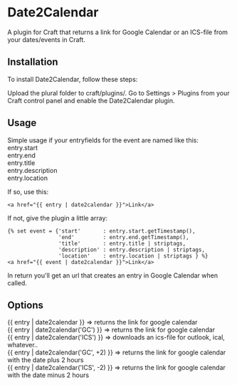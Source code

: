 # Date2Calendar
A plugin for Craft that returns a link for Google Calendar or an ICS-file from your dates/events in Craft. 

## Installation

To install Date2Calendar, follow these steps:

Upload the plural folder to craft/plugins/.
Go to Settings > Plugins from your Craft control panel and enable the Date2Calendar plugin.

## Usage

Simple usage if your entryfields for the event are named like this:  
entry.start  
entry.end  
entry.title  
entry.description  
entry.location  

If so, use this:
```jinja
<a href="{{ entry | date2calendar }}">Link</a>
```

If not, give the plugin a little array:

```jinja
{% set event = {'start'		  : entry.start.getTimestamp(),
				'end'		  : entry.end.getTimestamp(),
				'title'		  : entry.title | striptags,
				'description' : entry.description | striptags,
				'location'	  : entry.location | striptags } %}
<a href="{{ event | date2calendar }}">Link</a>
```

In return you'll get an url that creates an entry in Google Calendar when called. 


## Options

{{ entry | date2calendar }} 			=> returns the link for google calendar  
{{ entry | date2calendar('GC') }} 		=> returns the link for google calendar  
{{ entry | date2calendar('ICS') }} 		=> downloads an ics-file for outlook, ical, whatever..  
{{ entry | date2calendar('GC', +2) }} 	=> returns the link for google calendar with the date plus 2 hours   
{{ entry | date2calendar('ICS', -2) }} 	=> returns the link for google calendar with the date minus 2 hours   
